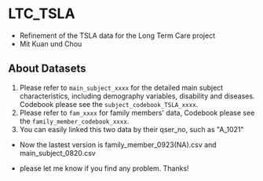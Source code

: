 # LTC_TSLA
* Refinement of the TSLA data for the Long Term Care project
* Mit Kuan und Chou


## About Datasets

1. Please refer to ```main_subject_xxxx``` for the detailed main subject characteristics, including demography variables, disability and diseases. Codebook please see the  ```subject_codebook_TSLA_xxxx```.
2. Please refer to ```fam_xxxx```  for family members' data, Codebook please see the ```family_member_codebook_xxxx```. 
3. You can easily linked this two data by their qser_no, such as "A_1021"

* Now the lastest version is family_member_0923(NA).csv and main_subject_0820.csv

* please let me know if you find any problem. Thanks! 
